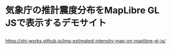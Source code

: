 # 気象庁の推計震度分布をMapLibre GL JSで表示するデモサイト
## 
https://shi-works.github.io/jma-estimated-intensity-map-on-maplibre-gl-js/
